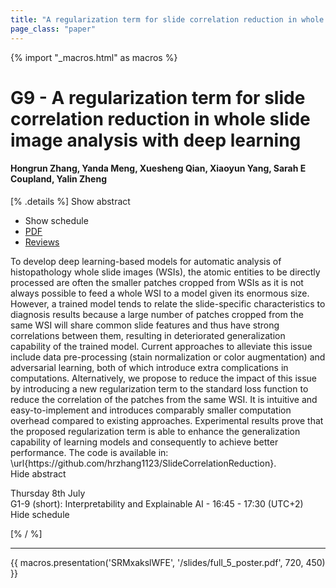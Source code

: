 ```yaml
---
title: "A regularization term for slide correlation reduction in whole slide image analysis with deep learning"
page_class: "paper"
---
```


{% import "_macros.html" as macros %}

# G9 - A regularization term for slide correlation reduction in whole slide image analysis with deep learning

#### Hongrun Zhang, Yanda Meng, Xuesheng Qian, Xiaoyun Yang, Sarah E Coupland, Yalin Zheng

[% .details %]
<a class="toggle_visibility" data-selector=".abstract" data-level="3">Show abstract</a>
- <a class="toggle_visibility" data-selector=".schedule" data-level="3">Show schedule</a>
- <a href="/proceedings/zhang21a.pdf">PDF</a>
- <a href="https://openreview.net/forum?id=2vCFIoWDS6E">Reviews</a>

<p>
    <span class="abstract">
        To develop deep learning-based models for automatic analysis of histopathology whole slide images (WSIs), the atomic entities to be directly processed are often the smaller patches cropped from WSIs as it is not always possible to feed a whole WSI to a model given its enormous size. However, a trained model tends to relate the slide-specific characteristics to diagnosis results because a large number of patches cropped from the same WSI will  share common slide features and thus have strong correlations between them, resulting in deteriorated generalization capability of the trained model. Current approaches to alleviate this issue include data pre-processing (stain normalization or color augmentation) and adversarial learning, both of which introduce extra complications in computations. Alternatively, we propose to reduce the impact of this issue by introducing a new regularization term to the standard loss function to reduce the correlation of the patches from the same WSI. It is intuitive and easy-to-implement and introduces comparably smaller  computation overhead compared to existing approaches. Experimental results prove that the proposed regularization term is able to enhance the generalization capability of learning models and consequently to achieve better performance. The code is available in:  \url{https://github.com/hrzhang1123/SlideCorrelationReduction}.
        <br>
        <span class="actions"><a class="toggle_visibility" data-level="2">Hide abstract</a></span>
    </span>
</p>

<p>
    <span class="schedule">
         Thursday 8th July<br>G1-9 (short): Interpretability and Explainable AI - 16:45 - 17:30 (UTC+2)
        <br>
        <span class="actions"><a class="toggle_visibility" data-level="2">Hide schedule</a></span>
    </span>
</p>

[% / %]


---

{{ macros.presentation('SRMxakslWFE', '/slides/full_5_poster.pdf', 720, 450) }}
